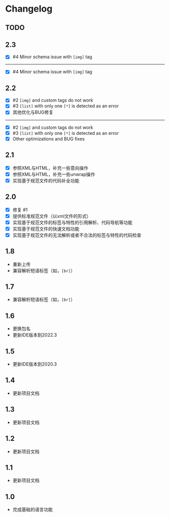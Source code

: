 # Changelog

## TODO

## 2.3

* [X] #4 Minor schema issue with `[img]` tag

***

* [X] #4 Minor schema issue with `[img]` tag

## 2.2

* [X] #2 `[img]` and custom tags do not work
* [X] #3 `[list]` with only one `[*]` is detected as an error
* [X] 其他优化与BUG修复

***

* [X] #2 `[img]` and custom tags do not work
* [X] #3 `[list]` with only one `[*]` is detected as an error
* [X] Other optimizations and BUG fixes

## 2.1

* [X] 参照XML与HTML，补充一些意向操作
* [X] 参照XML与HTML，补充一些unwrap操作
* [X] 实现基于规范文件的代码补全功能

## 2.0

* [X] 修复 #1
* [X] 提供标准规范文件（以xml文件的形式）
* [X] 实现基于规范文件的标签与特性的引用解析、代码导航等功能
* [X] 实现基于规范文件的快速文档功能
* [X] 实现基于规范文件的无法解析或者不合法的标签与特性的代码检查

## 1.8

* 重新上传
* 兼容解析短语标签（如，`[br]`）

## 1.7

* 兼容解析短语标签（如，`[br]`）

## 1.6

* 更换包名
* 更新IDE版本到2022.3

## 1.5

* 更新IDE版本到2020.3

## 1.4

* 更新项目文档

## 1.3

* 更新项目文档

## 1.2

* 更新项目文档

## 1.1

* 更新项目文档

## 1.0

* 完成基础的语言功能


